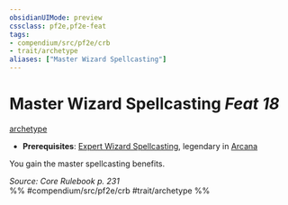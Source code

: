 ```yaml
---
obsidianUIMode: preview
cssclass: pf2e,pf2e-feat
tags:
- compendium/src/pf2e/crb
- trait/archetype
aliases: ["Master Wizard Spellcasting"]
---
```

# Master Wizard Spellcasting  *Feat 18*  
[archetype](../../Rules/traits/archetype.md)  

- **Prerequisites**: [Expert Wizard Spellcasting](expert-wizard-spellcasting.md), legendary in [Arcana](../skills.md#Arcana)

You gain the master spellcasting benefits.

*Source: Core Rulebook p. 231*  
%% #compendium/src/pf2e/crb #trait/archetype %%